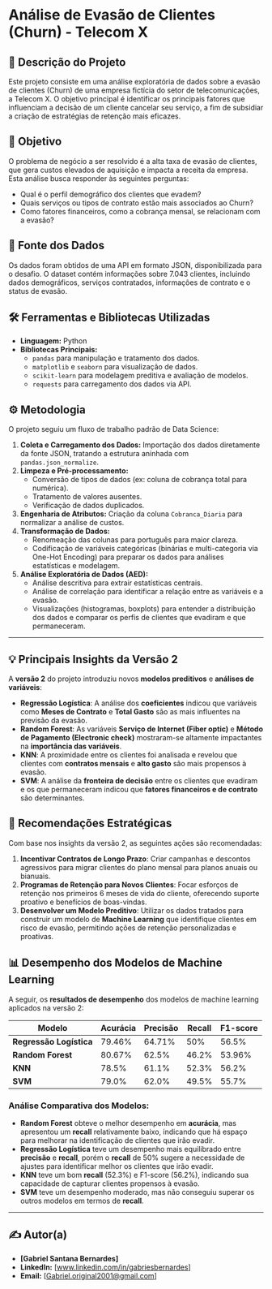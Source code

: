 # Análise de Evasão de Clientes (Churn) - Telecom X

## 📄 Descrição do Projeto

Este projeto consiste em uma análise exploratória de dados sobre a evasão de clientes (Churn) de uma empresa fictícia do setor de telecomunicações, a Telecom X. O objetivo principal é identificar os principais fatores que influenciam a decisão de um cliente cancelar seu serviço, a fim de subsidiar a criação de estratégias de retenção mais eficazes.

## 🎯 Objetivo

O problema de negócio a ser resolvido é a alta taxa de evasão de clientes, que gera custos elevados de aquisição e impacta a receita da empresa. Esta análise busca responder às seguintes perguntas:
* Qual é o perfil demográfico dos clientes que evadem?
* Quais serviços ou tipos de contrato estão mais associados ao Churn?
* Como fatores financeiros, como a cobrança mensal, se relacionam com a evasão?

## 📂 Fonte dos Dados

Os dados foram obtidos de uma API em formato JSON, disponibilizada para o desafio. O dataset contém informações sobre 7.043 clientes, incluindo dados demográficos, serviços contratados, informações de contrato e o status de evasão.

## 🛠️ Ferramentas e Bibliotecas Utilizadas

* **Linguagem:** Python
* **Bibliotecas Principais:**
    * `pandas` para manipulação e tratamento dos dados.
    * `matplotlib` e `seaborn` para visualização de dados.
    * `scikit-learn` para modelagem preditiva e avaliação de modelos.
    * `requests` para carregamento dos dados via API.

## ⚙️ Metodologia

O projeto seguiu um fluxo de trabalho padrão de Data Science:

1. **Coleta e Carregamento dos Dados:** Importação dos dados diretamente da fonte JSON, tratando a estrutura aninhada com `pandas.json_normalize`.
2. **Limpeza e Pré-processamento:**
    * Conversão de tipos de dados (ex: coluna de cobrança total para numérica).
    * Tratamento de valores ausentes.
    * Verificação de dados duplicados.
3. **Engenharia de Atributos:** Criação da coluna `Cobranca_Diaria` para normalizar a análise de custos.
4. **Transformação de Dados:**
    * Renomeação das colunas para português para maior clareza.
    * Codificação de variáveis categóricas (binárias e multi-categoria via One-Hot Encoding) para preparar os dados para análises estatísticas e modelagem.
5. **Análise Exploratória de Dados (AED):**
    * Análise descritiva para extrair estatísticas centrais.
    * Análise de correlação para identificar a relação entre as variáveis e a evasão.
    * Visualizações (histogramas, boxplots) para entender a distribuição dos dados e comparar os perfis de clientes que evadiram e que permaneceram.

---

## 💡 Principais Insights da Versão 2

A **versão 2** do projeto introduziu novos **modelos preditivos** e **análises de variáveis**:

* **Regressão Logística**: A análise dos **coeficientes** indicou que variáveis como **Meses de Contrato** e **Total Gasto** são as mais influentes na previsão da evasão.
* **Random Forest**: As variáveis **Serviço de Internet (Fiber optic)** e **Método de Pagamento (Electronic check)** mostraram-se altamente impactantes na **importância das variáveis**.
* **KNN**: A proximidade entre os clientes foi analisada e revelou que clientes com **contratos mensais** e **alto gasto** são mais propensos à evasão.
* **SVM**: A análise da **fronteira de decisão** entre os clientes que evadiram e os que permaneceram indicou que **fatores financeiros e de contrato** são determinantes.

## 🚀 Recomendações Estratégicas

Com base nos insights da versão 2, as seguintes ações são recomendadas:

1. **Incentivar Contratos de Longo Prazo**: Criar campanhas e descontos agressivos para migrar clientes do plano mensal para planos anuais ou bianuais.
2. **Programas de Retenção para Novos Clientes**: Focar esforços de retenção nos primeiros 6 meses de vida do cliente, oferecendo suporte proativo e benefícios de boas-vindas.
3. **Desenvolver um Modelo Preditivo**: Utilizar os dados tratados para construir um modelo de **Machine Learning** que identifique clientes em risco de evasão, permitindo ações de retenção personalizadas e proativas.

## 📊 Desempenho dos Modelos de Machine Learning

A seguir, os **resultados de desempenho** dos modelos de machine learning aplicados na versão 2:

| Modelo            | Acurácia | Precisão | Recall  | F1-score |
|-------------------|----------|----------|---------|----------|
| **Regressão Logística** | 79.46%   | 64.71%   | 50%     | 56.5%    |
| **Random Forest**     | 80.67%   | 62.5%    | 46.2%   | 53.96%   |
| **KNN**               | 78.5%    | 61.1%    | 52.3%   | 56.2%    |
| **SVM**               | 79.0%    | 62.0%    | 49.5%   | 55.7%    |

### **Análise Comparativa dos Modelos:**
- **Random Forest** obteve o melhor desempenho em **acurácia**, mas apresentou um **recall** relativamente baixo, indicando que há espaço para melhorar na identificação de clientes que irão evadir.
- **Regressão Logística** teve um desempenho mais equilibrado entre **precisão** e **recall**, porém o **recall** de 50% sugere a necessidade de ajustes para identificar melhor os clientes que irão evadir.
- **KNN** teve um bom **recall** (52.3%) e F1-score (56.2%), indicando sua capacidade de capturar clientes propensos à evasão.
- **SVM** teve um desempenho moderado, mas não conseguiu superar os outros modelos em termos de **recall**.

---

## ✍️ Autor(a)

* **[Gabriel Santana Bernardes]**
* **LinkedIn:** [www.linkedin.com/in/gabriesbernardes]
* **Email:** [Gabriel.original2001@gmail.com]
